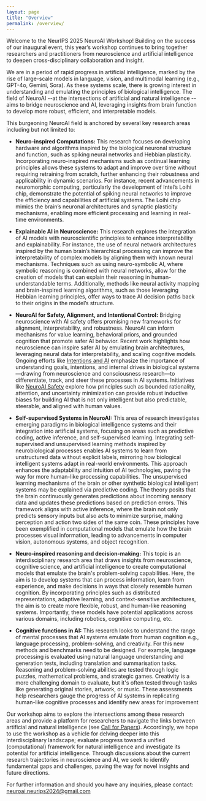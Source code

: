 ```yaml
---
layout: page
title: "Overview"
permalink: /overview/
---
```


<!-- # Overview -->

Welcome to the NeurIPS 2025 NeuroAI Workshop! Building on the success of our inaugural event, this year’s workshop continues to bring together researchers and practitioners from neuroscience and artificial intelligence to deepen cross-disciplinary collaboration and insight.

We are in a period of rapid progress in artificial intelligence, marked by the rise of large-scale models in language, vision, and multimodal learning (e.g., GPT-4o, Gemini, Sora). As these systems scale, there is growing interest in understanding and emulating the principles of biological intelligence. The field of NeuroAI --at the intersections of artificial and natural intelligence -- aims to bridge neuroscience and AI, leveraging insights from brain function to develop more robust, efficient, and interpretable models.

This burgeoning NeuroAI field is anchored by several key research areas including but not limited to:


- **Neuro-inspired Computations:** This research focuses on developing hardware and algorithms inspired by the biological neuronal structure and function, such as spiking neural networks and Hebbian plasticity. Incorporating neuro-inspired mechanisms such as continual learning principles allows these systems to adapt and improve over time without requiring retraining from scratch, further enhancing their robustness and applicability in dynamic scenarios. For instance, recent advancements in neuromorphic computing, particularly the development of Intel’s Loihi chip, demonstrate the potential of spiking neural networks to improve the efficiency and capabilities of artificial systems. The Loihi chip mimics the brain’s neuronal architectures and synaptic plasticity mechanisms, enabling more efficient processing and learning in real-time environments.

- **Explainable AI in Neuroscience:** This research explores the integration of AI models with neuroscientific principles to enhance interpretability and explainability. For instance, the use of neural network architectures inspired by the human brain’s hierarchical processing can improve the interpretability of complex models by aligning them with known neural mechanisms. Techniques such as using neuro-symbolic AI, where symbolic reasoning is combined with neural networks, allow for the creation of models that can explain their reasoning in human-understandable terms. Additionally, methods like neural activity mapping and brain-inspired learning algorithms, such as those leveraging Hebbian learning principles, offer ways to trace AI decision paths back to their origins in the model’s structure.

- **NeuroAI for Safety, Alignment, and Intentional Control:** Bridging neuroscience with AI safety offers promising new frameworks for alignment, interpretability, and robustness. NeuroAI can inform mechanisms for value learning, behavioral priors, and grounded cognition that promote safer AI behavior. Recent work highlights how neuroscience can inspire safer AI by emulating brain architectures, leveraging neural data for interpretability, and scaling cognitive models. Ongoing efforts like [Intentions and AI](https://ai-intentions.org/events/june-2025-workshop/) emphasize the importance of understanding goals, intentions, and internal drives in biological systems—drawing from neuroscience and consciousness research—to differentiate, track, and steer these processes in AI systems. Initiatives like [NeuroAI Safety](https://neuroaisafety.com/) explore how principles such as bounded rationality, attention, and uncertainty minimization can provide robust inductive biases for building AI that is not only intelligent but also predictable, steerable, and aligned with human values.

- **Self-supervised Systems in NeuroAI:** This area of research investigates emerging
paradigms in biological intelligence systems and their integration into artificial systems,
focusing on areas such as predictive coding, active inference, and self-supervised learning.
Integrating self-supervised and unsupervised learning methods inspired by neurobiological processes enables AI systems to learn from unstructured data without explicit labels,
mirroring how biological intelligent systems adapt in real-world environments. This approach enhances the adaptability and intuition of AI technologies,
paving the way for more human-like processing capabilities. The unsupervised learning
mechanisms of the brain or other synthetic biological intelligent systems may be explained
via predictive coding. The theory posits that the brain continuously generates predictions
about incoming sensory data and updates these predictions based on prediction errors.
This framework aligns with active inference, where the brain not only predicts sensory inputs but also acts to minimize surprise, making perception and action two sides of the same
coin. These principles have been exemplified in computational models that emulate
how the brain processes visual information, leading to advancements in computer vision,
autonomous systems, and object recognition.

- **Neuro-inspired reasoning and decision-making:** This topic is an interdisciplinary research area that draws insights from neuroscience, cognitive science, and artificial intelligence to create computational models that emulate the brain's problem-solving capabilities. Here, the aim is to develop systems that can process information, learn from experience, and make decisions in ways that closely resemble human cognition. By incorporating principles such as distributed representations, adaptive learning, and context-sensitive architectures, the aim is to create more flexible, robust, and human-like reasoning systems. Importantly, these models have potential applications across various domains, including robotics, cognitive computing, etc.

- **Cognitive functions in AI:** This research looks to understand the range of mental processes that AI systems emulate from human cognition e.g., language processing, problem-solving, and creativity. For this new methods and benchmarks need to be designed. For example, language processing is evaluated using natural language understanding and generation tests, including translation and summarisation tasks. Reasoning and problem-solving abilities are tested through logic puzzles, mathematical problems, and strategic games. Creativity is a more challenging domain to evaluate, but it's often tested through tasks like generating original stories, artwork, or music. These assessments help researchers gauge the progress of AI systems in replicating human-like cognitive processes and identify new areas for improvement

    

Our workshop aims to explore the intersections among these research areas and provide a platform for researchers to navigate the links between artificial and natural intelligence (see [Call for Papers](https://neuroai-workshop.github.io/call-for-papers/)). Accordingly, we hope to use the workshop as a vehicle for delving deeper into this interdisciplinary landscape; evaluate progress toward a unified (computational) framework for natural intelligence and investigate its potential for artificial intelligence. Through discussions about the current research trajectories in neuroscience and AI, we seek to identify fundamental gaps and challenges, paving the way for novel insights and future directions.


For further information and should you have any inquiries, please contact: [neuroai.neurips2024@gmail.com](mailto:neuroai.neurips2024@gmail.com)



